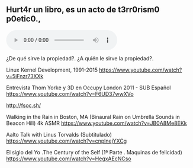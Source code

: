 ## Hurt4r un libro, es un acto de t3rr0rism0 p0etic0.,

<audio autoplay="autoplay" controls="controls">  
   <source src="http://giss.tv:8001/guerrillaradio.ogg" />  
   <p>Your browser does not support the audio element.</p>   
</audio> 


¿De qué sirve la propiedad?. ¿A quién le sirve la propiedad?.

Linux Kernel Development, 1991-2015
https://www.youtube.com/watch?v=5iFnzr73XXk


Entrevista Thom Yorke y 3D en Occupy London 2011 - SUB Español
https://www.youtube.com/watch?v=F6UD37wwXVo

http://fsoc.sh/

Walking in the Rain in Boston, MA (Binaural Rain on Umbrella Sounds in Beacon Hill) 4k ASMR
https://www.youtube.com/watch?v=JB0A8Me8EKk

Aalto Talk with Linus Torvalds (Subtitulado)
https://www.youtube.com/watch?v=cnplnejYXCg

El siglo del Yo .The Century of the Self (1ª Parte . Maquinas de felicidad)
https://www.youtube.com/watch?v=HegxAEcNCso



